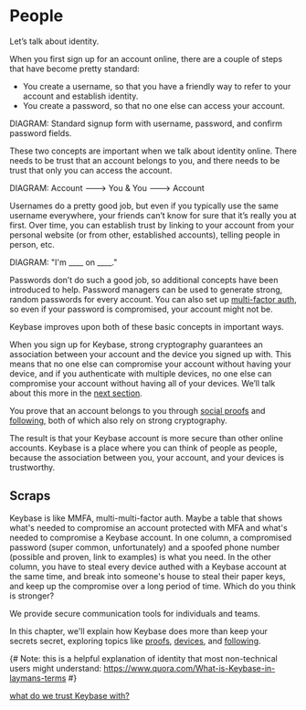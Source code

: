 # People

Let’s talk about identity.

When you first sign up for an account online, there are a couple of steps that have become pretty standard:

* You create a username, so that you have a friendly way to refer to your account and establish identity.
* You create a password, so that no one else can access your account.

DIAGRAM: Standard signup form with username, password, and confirm password fields.

These two concepts are important when we talk about identity online. There needs to be trust that an account belongs to you, and there needs to be trust that only you can access the account.

DIAGRAM: Account ---> You & You ---> Account

Usernames do a pretty good job, but even if you typically use the same username everywhere, your friends can’t know for sure that it’s really you at first. Over time, you can establish trust by linking to your account from your personal website (or from other, established accounts), telling people in person, etc.

DIAGRAM: "I'm ____ on ____."

Passwords don’t do such a good job, so additional concepts have been introduced to help. Password managers can be used to generate strong, random passwords for every account. You can also set up [multi-factor auth](TK), so even if your password is compromised, your account might not be.

Keybase improves upon both of these basic concepts in important ways.

When you sign up for Keybase, strong cryptography guarantees an association between your account and the device you signed up with. This means that no one else can compromise your account without having your device, and if you authenticate with multiple devices, no one else can compromise your account without having all of your devices. We’ll talk about this more in the [next section](TK).

You prove that an account belongs to you through [social proofs](TK) and [following](TK), both of which also rely on strong cryptography.

The result is that your Keybase account is more secure than other online accounts. Keybase is a place where you can think of people as people, because the association between you, your account, and your devices is trustworthy.

## Scraps

Keybase is like MMFA, multi-multi-factor auth. Maybe a table that shows what's needed to compromise an account protected with MFA and what's needed to compromise a Keybase account. In one column, a compromised password (super common, unfortunately) and a spoofed phone number (possible and proven, link to examples) is what you need. In the other column, you have to steal every device authed with a Keybase account at the same time, and break into someone's house to steal their paper keys, and keep up the compromise over a long period of time. Which do you think is stronger?

We provide secure communication tools for individuals and teams.

In this chapter, we'll explain how Keybase does more than keep your secrets secret, exploring topics like [proofs](/people/proofs), [devices](/people/devices), and [following](/people/following).

{# Note: this is a helpful explanation of identity that most non-technical users might understand: https://www.quora.com/What-is-Keybase-in-laymans-terms #}

[what do we trust Keybase with?](https://github.com/keybase/keybase-issues/issues/78)
